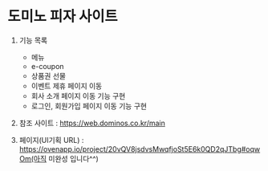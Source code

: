 # 도미노 피자 사이트 
1. 기능 목록
   - 메뉴
   - e-coupon
   - 상품권 선물
   - 이벤트 제휴 페이지 이동
   - 회사 소개 페이지 이동 기능 구현
   - 로그인, 회원가입 페이지 이동 기능 구현

2. 참조 사이트 : https://web.dominos.co.kr/main

3. 페이지(UI기획 URL) : https://ovenapp.io/project/20vQV8jsdvsMwqfjoSt5E6k0QD2qJTbg#oqwOm(아직 미완성 입니다^^)
